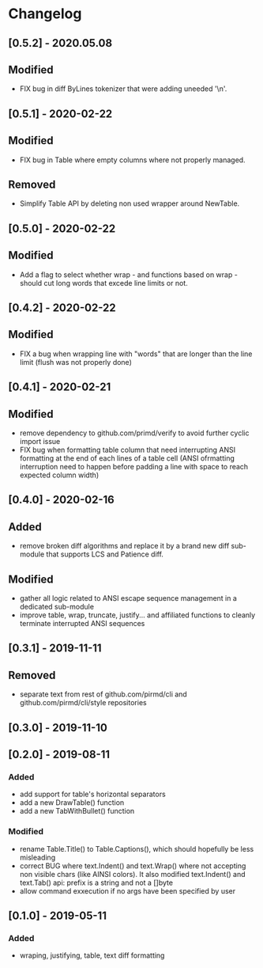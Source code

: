# Changelog

## [0.5.2] - 2020.05.08
## Modified
- FIX bug in diff ByLines tokenizer that were adding uneeded '\n'.

## [0.5.1] - 2020-02-22
## Modified
- FIX bug in Table where empty columns where not properly managed.
## Removed
- Simplify Table API by deleting non used wrapper around NewTable.

## [0.5.0] - 2020-02-22
## Modified
- Add a flag to select whether wrap - and functions based on wrap - should cut
  long words that excede line limits or not.

## [0.4.2] - 2020-02-22
## Modified
- FIX a bug when wrapping line with "words" that are longer than the line limit
  (flush was not properly done)

## [0.4.1] - 2020-02-21
## Modified
- remove dependency to github.com/primd/verify to avoid further cyclic import issue
- FIX bug when formatting table column that need interrupting ANSI formatting
  at the end of each lines of a table cell (ANSI ofrmatting interruption need
  to happen before padding a line with space to reach expected column width)

## [0.4.0] - 2020-02-16
## Added
- remove broken diff algorithms and replace it by a brand new diff sub-module
  that supports LCS and Patience diff.
## Modified
- gather all logic related to ANSI escape sequence management in a dedicated
  sub-module 
- improve table, wrap, truncate, justify... and affiliated functions to cleanly
  terminate interrupted ANSI sequences

## [0.3.1] - 2019-11-11
## Removed
- separate text from rest of github.com/pirmd/cli and
  github.com/pirmd/cli/style repositories

## [0.3.0] - 2019-11-10

## [0.2.0] - 2019-08-11
### Added
- add support for table's horizontal separators
- add a new DrawTable() function
- add a new TabWithBullet() function
### Modified
- rename Table.Title() to Table.Captions(), which should hopefully be less
  misleading
- correct BUG where text.Indent() and text.Wrap() where not accepting non
  visible chars (like AINSI colors). It also modified text.Indent() and
  text.Tab() api: prefix is a string and not a []byte
- allow command exxecution if no args have been specified by user

## [0.1.0] - 2019-05-11
### Added
- wraping, justifying, table, text diff formatting
